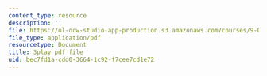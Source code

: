 ```yaml
---
content_type: resource
description: ''
file: https://ol-ocw-studio-app-production.s3.amazonaws.com/courses/9-00sc-introduction-to-psychology-fall-2011/bec7fd1acdd036641c92f7cee7cd1e72_yBYebcVw8Zk.pdf
file_type: application/pdf
resourcetype: Document
title: 3play pdf file
uid: bec7fd1a-cdd0-3664-1c92-f7cee7cd1e72
---
```

